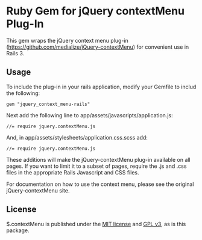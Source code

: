 # Ruby Gem for jQuery contextMenu Plug-In #

This gem wraps the jQuery context menu plug-in (https://github.com/medialize/jQuery-contextMenu) for convenient use in Rails 3.  

## Usage ##

To include the plug-in in your rails application, modify your Gemfile to includ the following:

    gem "jquery_context_menu-rails"

Next add the following line to app/assets/javascripts/application.js:

    //= require jquery.contextMenu.js

And, in app/assets/stylesheets/application.css.scss add:

    //= require jquery.contextMenu.js

These additions will make the jQuery-contextMenu plug-in available on all pages.  If you want to limit it to a subset of pages, require the .js and .css files in the appropriate Rails Javascript and CSS files.

For documentation on how to use the context menu, please see the original jQuery-contextMenu site.

## License ##

$.contextMenu is published under the [MIT license](http://www.opensource.org/licenses/mit-license) and [GPL v3](http://opensource.org/licenses/GPL-3.0), as is this package.
